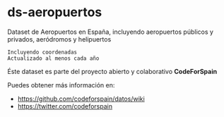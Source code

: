 # ds-aeropuertos
Dataset de Aeropuertos en España, incluyendo aeropuertos públicos y privados, aeródromos y helipuertos

    Incluyendo coordenadas
    Actualizado al menos cada año

Éste dataset es parte del proyecto abierto y colaborativo **CodeForSpain** 

Puedes obtener más información en: 

+ https://github.com/codeforspain/datos/wiki
+ https://twitter.com/codeforspain
